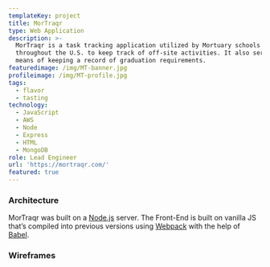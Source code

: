 ```yaml
---
templateKey: project
title: MorTraqr
type: Web Application
description: >-
  MorTraqr is a task tracking application utilized by Mortuary schools
  throughout the U.S. to keep track of off-site activities. It also serves as a
  means of keeping a record of graduation requirements.
featuredimage: /img/MT-banner.jpg
profileimage: /img/MT-profile.jpg
tags:
  - flavor
  - tasting
technology:
  - JavaScript
  - AWS
  - Node
  - Express
  - HTML
  - MongoDB
role: Lead Engineer
url: 'https://mortraqr.com/'
featured: true
---
```

### Architecture

MorTraqr was built on a [Node.js](https://nodejs.org/en/) server. The Front-End is built on vanilla JS that’s compiled into previous versions using [Webpack](https://webpack.js.org/) with the help of [Babel](https://babeljs.io/).

### Wireframes
